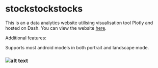 # stockstockstocks

This is an a data analytics website utilising visualisation tool Plotly and hosted on Dash. You can view the website [here](http://127.0.0.1:3000/apps/homepage).

Additional features:


Supports most android models in both portrait and landscape mode.

### ![alt text](https://github.com/aloychow/stockstockstocks/blob/main/images/candlestick_indicator_image.png "candlestick")
